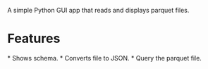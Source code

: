 A simple Python GUI app that reads and displays parquet files.
<h1>Features</h1>
* Shows schema.
* Converts file to JSON.
* Query the parquet file.
